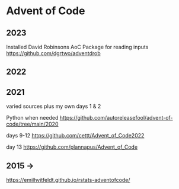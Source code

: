 # Advent of Code

## 2023
Installed David Robinsons AoC Package for reading inputs
https://github.com/dgrtwo/adventdrob

## 2022

## 2021 
varied sources plus my own days 1 & 2

Python when needed
https://github.com/autoreleasefool/advent-of-code/tree/main/2020


days 9-12 https://github.com/cettt/Advent_of_Code2022

day 13 https://github.com/plannapus/Advent_of_Code

## 2015 -> 
https://emilhvitfeldt.github.io/rstats-adventofcode/
